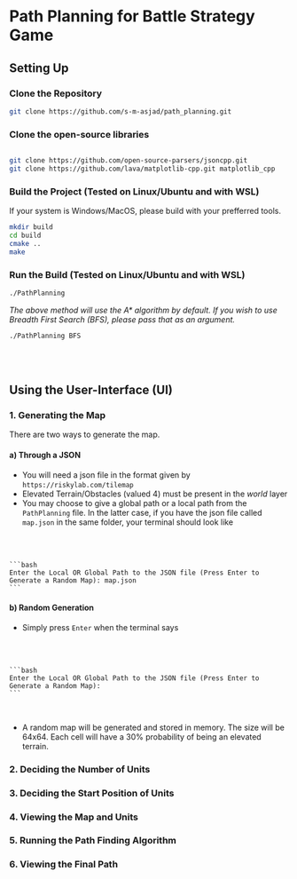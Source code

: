 # Path Planning for Battle Strategy Game

## Setting Up

### Clone the Repository
```bash
git clone https://github.com/s-m-asjad/path_planning.git
```

### Clone the open-source libraries
```bash

git clone https://github.com/open-source-parsers/jsoncpp.git
git clone https://github.com/lava/matplotlib-cpp.git matplotlib_cpp
```

### Build the Project (Tested on Linux/Ubuntu and with WSL)
If your system is Windows/MacOS, please build with your prefferred tools. 
```bash
mkdir build
cd build
cmake ..
make
```

### Run the Build (Tested on Linux/Ubuntu and with WSL)
```bash
./PathPlanning
```
*The above method will use the A\* algorithm by default. If you wish to use Breadth First Search (BFS), please pass that as an argument.*
```bash
./PathPlanning BFS
```

<br/>
<br/>

## Using the User-Interface (UI)
### 1. Generating the Map
There are two ways to generate the map.
#### a) Through a JSON
- You will need a json file in the format given by `https://riskylab.com/tilemap`
- Elevated Terrain/Obstacles (valued 4) must be present in the *world* layer
- You may choose to give a global path or a local path from the `PathPlanning` file. In the latter case, if you have the json file called `map.json` in the same folder, your terminal should look like 
<br/>
<br/>

    ```bash
    Enter the Local OR Global Path to the JSON file (Press Enter to Generate a Random Map): map.json
    ```
#### b) Random Generation
- Simply press `Enter` when the terminal says

<br/>
<br/>

    ```bash
    Enter the Local OR Global Path to the JSON file (Press Enter to Generate a Random Map):
    ```
<br/>

- A random map will be generated and stored in memory. The size will be 64x64. Each cell will have a 30% probability of being an elevated terrain. 

### 2. Deciding the Number of Units

### 3. Deciding the Start Position of Units

### 4. Viewing the Map and Units

### 5. Running the Path Finding Algorithm

### 6. Viewing the Final Path